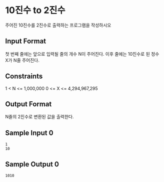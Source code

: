 # 10진수 to 2진수

주어진 10진수를 2진수로 출력하는 프로그램을 작성하시오

## Input Format

첫 번째 줄에는 앞으로 입력될 줄의 개수 N이 주어진다.
이후 줄에는 10진수로 된 정수 X가 N줄 주어진다.

## Constraints

1 < N <= 1,000,000
0 <= X <= 4,294,967,295

## Output Format

N줄의 2진수로 변환된 값을 출력한다.

## Sample Input 0
```
1
10
```
## Sample Output 0
```
1010
```